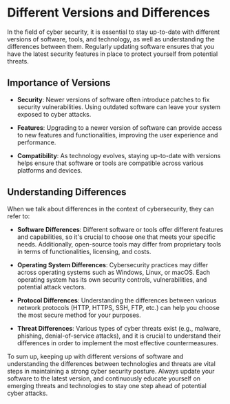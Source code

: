 # Different Versions and Differences

In the field of cyber security, it is essential to stay up-to-date with different versions of software, tools, and technology, as well as understanding the differences between them. Regularly updating software ensures that you have the latest security features in place to protect yourself from potential threats.

## Importance of Versions

- **Security**: Newer versions of software often introduce patches to fix security vulnerabilities. Using outdated software can leave your system exposed to cyber attacks.

- **Features**: Upgrading to a newer version of software can provide access to new features and functionalities, improving the user experience and performance.

- **Compatibility**: As technology evolves, staying up-to-date with versions helps ensure that software or tools are compatible across various platforms and devices.

## Understanding Differences

When we talk about differences in the context of cybersecurity, they can refer to:

- **Software Differences**: Different software or tools offer different features and capabilities, so it's crucial to choose one that meets your specific needs. Additionally, open-source tools may differ from proprietary tools in terms of functionalities, licensing, and costs.

- **Operating System Differences**: Cybersecurity practices may differ across operating systems such as Windows, Linux, or macOS. Each operating system has its own security controls, vulnerabilities, and potential attack vectors.

- **Protocol Differences**: Understanding the differences between various network protocols (HTTP, HTTPS, SSH, FTP, etc.) can help you choose the most secure method for your purposes.

- **Threat Differences**: Various types of cyber threats exist (e.g., malware, phishing, denial-of-service attacks), and it is crucial to understand their differences in order to implement the most effective countermeasures.

To sum up, keeping up with different versions of software and understanding the differences between technologies and threats are vital steps in maintaining a strong cyber security posture. Always update your software to the latest version, and continuously educate yourself on emerging threats and technologies to stay one step ahead of potential cyber attacks.